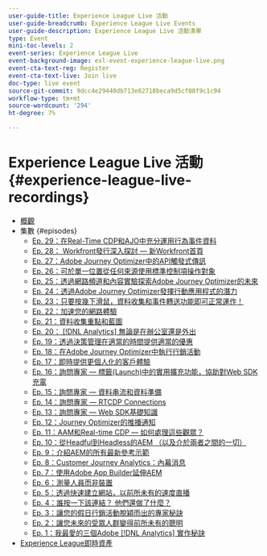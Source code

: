 ```yaml
---
user-guide-title: Experience League Live 活動
user-guide-breadcrumb: Experience League Live Events
user-guide-description: Experience League Live 活動清單
type: Event
mini-toc-levels: 2
event-series: Experience League Live
event-background-image: exl-event-experience-league-live.png
event-cta-text-reg: Register
event-cta-text-live: Join live
doc-type: live event
source-git-commit: 9dcc4e29440db713e82718beca9d5cf08f9c1c94
workflow-type: tm+mt
source-wordcount: '294'
ht-degree: 7%

---
```



# Experience League Live 活動 {#experience-league-live-recordings}

+ [概觀](overview.md)
+ 集數 {#episodes}
   + [Ep. 29：在Real-Time CDP和AJO中充分運用行為事件資料](episodes/exl-live-episode-11-14-23.md)
   + [Ep. 28： Workfront發行深入探討 — 新Workfront首頁](episodes/exl-live-episode-10-26-23.md)
   + [Ep. 27：Adobe Journey Optimizer中的API觸發式傳訊](episodes/exl-live-episode-8-23-23.md)
   + [Ep. 26：可於單一位置&#x200B;從任何來源使用標準控制項操作對象](episodes/exl-live-episode-7-20-23.md)
   + [Ep. 25：透過網路頻道和內容實驗探索Adobe Journey Optimizer的未來](episodes/exl-live-episode-6-14-23.md)
   + [Ep. 24：透過Adobe Journey Optimizer發揮行動應用程式的潛力](episodes/exl-live-episode-5-24-23.md)
   + [Ep. 23：只要按幾下滑鼠，資料收集和事件轉送功能即可正常運作！](episodes/exl-live-episode-4-25-23.md)
   + [Ep. 22：加速您的網路體驗](episodes/exl-live-episode-2-16-23.md)
   + [Ep. 21：資料收集重點和藍圖](episodes/exl-live-episode-1-26-23.md)
   + [Ep. 20： [!DNL Analytics] 無論是在辦公室還是外出](episodes/exl-live-episode-11-18-22.md)
   + [Ep. 19：透過決策管理在適當的時間提供適當的優惠](episodes/exl-live-episode-10-25-22.md)
   + [Ep. 18：在Adobe Journey Optimizer中執行行銷活動](episodes/exl-live-episode-09-22-22.md)
   + [Ep. 17：即時提供更個人化的客戶體驗](episodes/exl-live-episode-09-20-22.md)
   + [Ep. 16：詢問專家 — 標籤(Launch)中的實用擴充功能，協助對Web SDK充電](episodes/exl-live-episode-08-23-22.md)
   + [Ep. 15：詢問專家 — 資料串流和資料準備](episodes/exl-live-episode-07-21-22.md)
   + [Ep. 14：詢問專家 — RTCDP Connections](episodes/exl-live-episode-06-23-22.md)
   + [Ep. 13：詢問專家 — Web SDK基礎知識](episodes/exl-live-episode-05-26-22.md)
   + [Ep. 12：Journey Optimizer的推播通知](episodes/exl-live-episode-05-12-22.md)
   + [Ep. 11：AAM和Real-time CDP — 如何處理這些觀眾？](episodes/exl-live-episode-04-28-22.md)
   + [Ep. 10：從Headful到Headless的AEM （以及介於兩者之間的一切）](episodes/exl-live-episode-04-21-22.md)
   + [Ep. 9：介紹AEM的所有最新參考示範](episodes/exl-live-episode-02-03-22.md)
   + [Ep. 8：Customer Journey Analytics：內幕消息](episodes/exl-live-episode-08.md)
   + [Ep. 7：使用Adobe App Builder延伸AEM](episodes/exl-live-episode-07.md)
   + [Ep. 6：測量人員而非裝置](episodes/exl-live-episode-06.md)
   + [Ep. 5：透過快速建立網站，以前所未有的速度直播](episodes/exl-live-episode-05.md)
   + [Ep. 4：誰按一下該連結？ 他們還做了什麼？](episodes/exl-live-episode-04.md)
   + [Ep. 3：讓您的假日行銷活動脫穎而出的專家秘訣](episodes/exl-live-episode-03.md)
   + [Ep. 2：讓您未來的受眾人群變得前所未有的聰明](episodes/exl-live-episode-02.md)
   + [Ep. 1：我最愛的三個Adobe [!DNL Analytics] 實作秘訣](episodes/exl-live-episode-01.md)
+ [Experience League即時資產](exl-live-assets.md)
